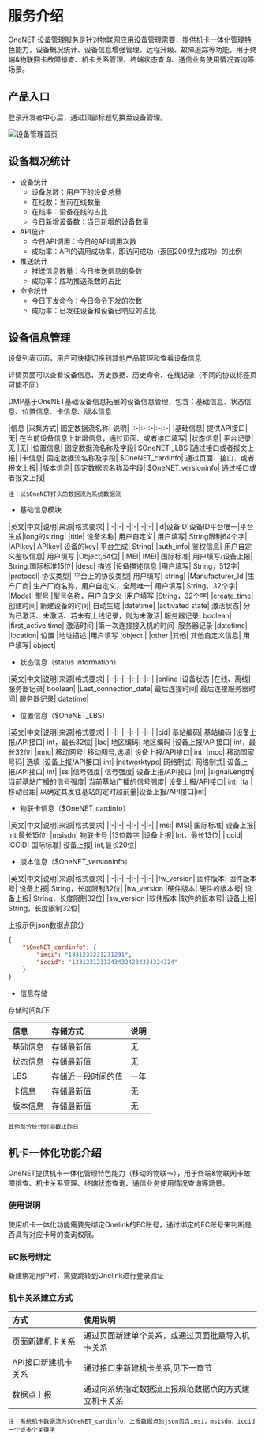 # 服务介绍
OneNET 设备管理服务是针对物联网应用设备管理需要，提供机卡一体化管理特色能力，设备概况统计、设备信息增强管理、远程升级、故障追踪等功能，用于终端&物联网卡故障排查、机卡关系管理、终端状态查询、通信业务使用情况查询等场景。
## 产品入口
登录开发者中心后，通过顶部标题切换至设备管理。

![设备管理首页](/images/dj/设备管理首页.png)

## 设备概况统计

- 设备统计
   - 设备总数：用户下的设备总量
   - 在线数：当前在线数量
   - 在线率：设备在线的占比
   - 今日新增设备数：当日新增的设备数量
- API统计
   - 今日API调用：今日的API调用次数
   - 成功率：API的调用成功率，即访问成功（返回200视为成功）的比例
- 推送统计
   - 推送信息数量：今日推送信息的条数
   - 成功率：成功推送条数的占比
- 命令统计
   - 今日下发命令：今日命令下发的次数
   - 成功率：已发往设备和设备已响应的占比



## 设备信息管理

设备列表页面，用户可快捷切换到其他产品管理和查看设备信息


详情页面可以查看设备信息、历史数据、历史命令、在线记录（不同的协议标签页可能不同）


DMP基于OneNET基础设备信息拓展的设备信息管理，包含：基础信息、状态信息、位置信息、卡信息、版本信息

|信息	|采集方式|	固定数据流名称|	说明|
|:-|:-|:-|:-|:-|
|基础信息|	提供API接口|	无|	在当前设备信息上新增信息，通过页面、或者接口填写|
|状态信息|	平台记录|	无	|无|
|位置信息|	固定数据流名称及字段|	$OneNET _LBS	|通过接口或者报文上报|
|卡信息|	固定数据流名称及字段|	$OneNET_cardinfo|	通过页面、接口、或者报文上报|
|版本信息|	固定数据流名称及字段|	$OneNET_versioninfo|	通过接口或者报文上报|

    注：以$OneNET打头的数据流为系统数据流


- 基础信息模块

|英文|中文|说明|来源|格式要求|
|:-|:-|:-|:-|:-|:-|
|id|设备ID|设备ID平台唯一|平台生成|long的string|
|title|	设备名称|	用户自定义|	用户填写|	String限制64个字|
|APIkey|	APIkey|	设备的key|	平台生成|	String|
|auth_info|	鉴权信息|	用户自定义鉴权信息|	用户填写	|Object,64位|
|IMEI|	IMEI|	国际标准|	用户填写/设备上报|	String,国际标准15位|
|desc|	描述	|设备描述信息	|用户填写|	String，512字|
|protocol|	协议类型|	平台上的协议类型|	用户填写|	string|
|Manufacturer_Id	|生产厂商|	生产厂商名称，用户自定义，全局唯一| 	用户填写|	String，32个字|
|Model|	型号	|型号名称，用户自定义	|用户填写	|String，32个字|
|create_time|	创建时间|	新建设备的时间|	自动生成	|datetime|
|activated state|	激活状态|	分为已激活、未激活、若未有上线记录，则为未激活|	服务器记录|	boolean|
|first_active time|	激活时间	|第一次连接接入机的时间	|服务器记录	|datetime|
|location|	位置	|地址描述	|用户填写	|object |
|other	|其他|	其他自定义信息|	用户填写|	object|

- 状态信息（status information）

|英文|中文|说明|来源|格式要求|
|:-|:-|:-|:-|:-|:-|
|online	|设备状态	|在线、离线|	服务器记录|	boolean|
|Last_connection_date|	最后连接时间|	最后连接服务器时间|	服务器记录|	datetime|

- 位置信息（$OneNET_LBS）

|英文|中文|说明|来源|格式要求|
|:-|:-|:-|:-|:-|:-|
|cid|	基站编码|	基站编码	|设备上报/API接口|	int，最长32位|
|lac|	地区编码|	地区编码	|设备上报/API接口|	int，最长32位|
|mnc|	移动网号|	移动网号,选填|	设备上报/API接口|	int|
|mcc|	移动国家号码|	选填	|设备上报/API接口|	int|
|networktype|	网络制式|	网络制式|	设备上报/API接口|	int|
|ss	|信号强度|	信号强度|	设备上报/API接口	|int|
|signalLength|	当前基站广播的信号强度|	当前基站广播的信号强度|	设备上报/API接口|	int|
|ta	|移动台距|	以确定其发往基站的定时超前量|设备上报/API接口|int|

- 物联卡信息（$OneNET_cardinfo）

|英文|中文|说明|来源|格式要求|
|:-|:-|:-|:-|:-|:-|
|imsi|	IMSI|	国际标准|	设备上报|	int,最长15位|
|msisdn|	物联卡号	|13位数字	|设备上报|	Int，最长13位|
|iccid|	ICCID|	国际标准|	设备上报|	int,最长20位|


- 版本信息（$OneNET_versioninfo）

|英文|中文|说明|来源|格式要求|
|:-|:-|:-|:-|:-|:-|
|fw_version|	固件版本|	固件版本号|	设备上报|	String，长度限制32位|
|hw_version	|硬件版本|	硬件的版本号|	设备上报|	String，长度限制32位|
|sw_version	|软件版本	|软件的版本号|	设备上报|	String，长度限制32位|

上报示例json数据点部分

```json
{
    "$OneNET_cardinfo": {
        "imsi": "1331231231231231", 
        "iccid": "12312312312434324234324324324"
    }
}
```

-  信息存储

存储时间如下

|信息|存储方式|说明|
|:-|:-|:-|
|基础信息|	存储最新值|无	|
|状态信息|	存储最新值	|无|
|LBS|	存储近一段时间的值|	一年|
|卡信息	|存储最新值|	无|
|版本信息|	存储最新值	|无|

    其他部分统计时间截止昨日



## 机卡一体化功能介绍

OneNET提供机卡一体化管理特色能力（移动的物联卡），用于终端&物联网卡故障排查、机卡关系管理、终端状态查询、通信业务使用情况查询等场景。

### 使用说明
使用机卡一体化功能需要先绑定Onelink的EC账号，通过绑定的EC账号来判断是否具有对应卡号的查询权限。
### EC账号绑定
新建绑定用户时，需要跳转到Onelink进行登录验证
### 机卡关系建立方式
|方式|使用说明|
|:-|:-|
|页面新建机卡关系|通过页面新建单个关系，或通过页面批量导入机卡关系|
|API接口新建机卡关系|通过接口来新建机卡关系,见下一章节|
|数据点上报|通过向系统指定数据流上报规范数据点的方式建立机卡关系|
    注：系统机卡数据流为$OneNET_cardinfo，上报数据点的json包含imsi，msisdn，iccid一个或多个关键字
